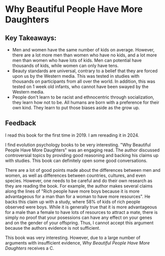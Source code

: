 # Why Beautiful People Have More Daughters
## Key Takeaways:
- Men and women have the same number of kids on average. However, there are a lot more men than women who have no kids, and a lot more men than women who have lots of kids. Men can potential have thousands of kids, while
  women can only have tens.
- Beauty standards are universal, contrary to a belief that they are forced upon us by the Western media. This was tested in studies with thousands on participants from all over the world. In addition, this was tested
  on 1 week old infants, who cannot have been swayed by the Western media.
- People don't learn to be racist and ethnocentric through socialization, they learn how not to be. All humans are born with a preference for their own kind. They learn to put those biases aside as the grow up.

## Feedback
I read this book for the first time in 2019. I am rereading it in 2024.

I find evolution psychology books to be very interesting. "Why Beautiful People Have More Daughters" was an engaging read. The author discussed controversial topics by providing good reasoning and backing his claims up with studies.
This book can definitely open some good conversations.

There are a lot of good points made about the differences between men and women, as well as differences between countries, cultures, and even species. However, one needs to be careful and do their own research as they are reading the book.
For example, the author makes several claims along the lines of "Rich people have more boys because it is more advantageous for a man than for a woman to have more resources". He backs this claim up with a study, where
58% of kids of rich people observed were boys. While it is generally true that it is more advantageous for a male than a female to have lots of resources to attract a mate, there is simply no proof that your posessions can
have any effect on your genes and on the gender of your offspring. Thus, I cannot accept this argument because the authors evidence is not sufficient.

This book was very interesting. However, due to a large number of arguments with insufficient evidence, *Why Beautiful People Have More Daughters* receives a C.
